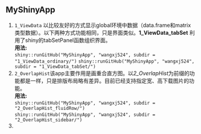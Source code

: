 ## MyShinyApp

1. `1_ViewData` 以比较友好的方式显示global环境中数据（data.frame和matrix类型数据）。以下两种方式功能相同，只是界面类似。**1_ViewData_tabSet** 利用了shiny的tabSetPanel函数组织界面。   
   **用法:**  
   `shiny::runGitHub("MyShinyApp", "wangxj524", subdir = "1_ViewData_ordinary/")`
   `shiny::runGitHub("MyShinyApp", "wangxj524", subdir = "1_ViewData_tabSet/")`
2. `2_OverlapHist`该app主要作用是画重合直方图。以*2_OverlapHist*为前缀的功能都是一样，只是排版布局略有差异。目前已经支持指定宽、高下载图片的功能。    
   **用法:**   
   `shiny::runGitHub("MyShinyApp", "wangxj524", subdir = "2_OverlapHist_fluidRow/")`       
   `shiny::runGitHub("MyShinyApp", "wangxj524", subdir = "2_OverlapHist_sidebar/")`
3. ​

